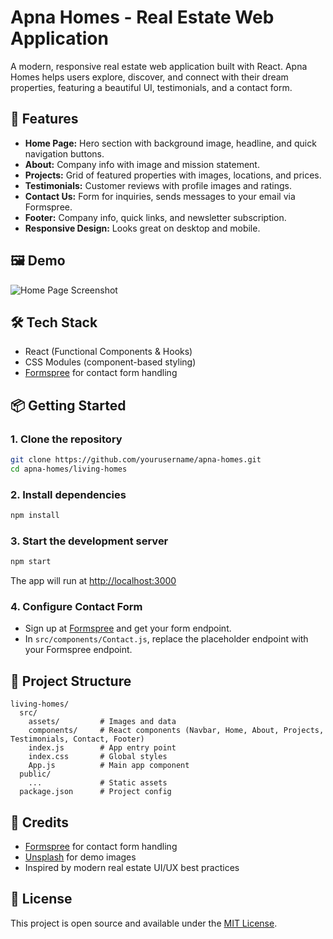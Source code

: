 # Apna Homes - Real Estate Web Application

A modern, responsive real estate web application built with React. Apna Homes helps users explore, discover, and connect with their dream properties, featuring a beautiful UI, testimonials, and a contact form.

## 🚀 Features
- **Home Page:** Hero section with background image, headline, and quick navigation buttons.
- **About:** Company info with image and mission statement.
- **Projects:** Grid of featured properties with images, locations, and prices.
- **Testimonials:** Customer reviews with profile images and ratings.
- **Contact Us:** Form for inquiries, sends messages to your email via Formspree.
- **Footer:** Company info, quick links, and newsletter subscription.
- **Responsive Design:** Looks great on desktop and mobile.

## 🖼️ Demo
![Home Page Screenshot](./public/header_img.png)

## 🛠️ Tech Stack
- React (Functional Components & Hooks)
- CSS Modules (component-based styling)
- [Formspree](https://formspree.io/) for contact form handling

## 📦 Getting Started

### 1. Clone the repository
```bash
git clone https://github.com/yourusername/apna-homes.git
cd apna-homes/living-homes
```

### 2. Install dependencies
```bash
npm install
```

### 3. Start the development server
```bash
npm start
```

The app will run at [http://localhost:3000](http://localhost:3000)

### 4. Configure Contact Form
- Sign up at [Formspree](https://formspree.io/) and get your form endpoint.
- In `src/components/Contact.js`, replace the placeholder endpoint with your Formspree endpoint.

## 📁 Project Structure
```
living-homes/
  src/
    assets/         # Images and data
    components/     # React components (Navbar, Home, About, Projects, Testimonials, Contact, Footer)
    index.js        # App entry point
    index.css       # Global styles
    App.js          # Main app component
  public/
    ...             # Static assets
  package.json      # Project config
```

## 🙏 Credits
- [Formspree](https://formspree.io/) for contact form handling
- [Unsplash](https://unsplash.com/) for demo images
- Inspired by modern real estate UI/UX best practices

## 📄 License
This project is open source and available under the [MIT License](LICENSE). 
